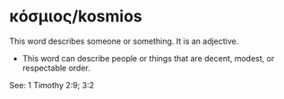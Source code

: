 # κόσμιος/kosmios
This word describes someone or something. It is an adjective.
* This word can describe people or things that are decent, modest, or respectable order.

See: 1 Timothy 2:9; 3:2
